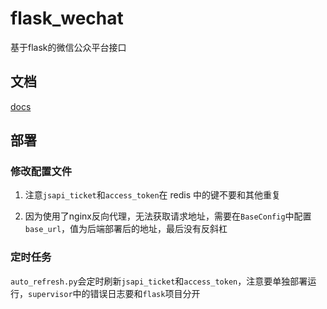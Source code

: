 # flask_wechat

基于flask的微信公众平台接口

## 文档

[docs](./docs)

## 部署

### 修改配置文件

1. 注意`jsapi_ticket`和`access_token`在 redis 中的键不要和其他重复

2. 因为使用了nginx反向代理，无法获取请求地址，需要在`BaseConfig`中配置`base_url`，值为后端部署后的地址，最后没有反斜杠

### 定时任务

`auto_refresh.py`会定时刷新`jsapi_ticket`和`access_token`，注意要单独部署运行，`supervisor`中的错误日志要和`flask`项目分开



